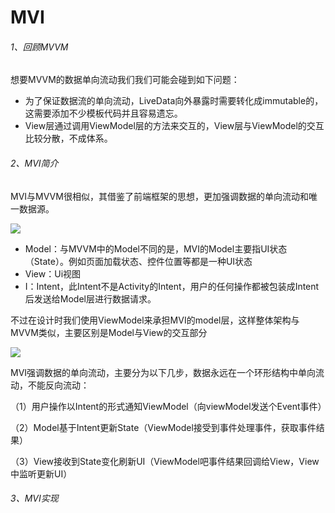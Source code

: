 # MVI

###### 1、回顾MVVM

想要MVVM的数据单向流动我们我们可能会碰到如下问题：

- 为了保证数据流的单向流动，LiveData向外暴露时需要转化成immutable的，这需要添加不少模板代码并且容易遗忘。
- View层通过调用ViewModel层的方法来交互的，View层与ViewModel的交互比较分散，不成体系。

###### 2、MVI简介

MVI与MVVM很相似，其借鉴了前端框架的思想，更加强调数据的单向流动和唯一数据源。

![](https://gitee.com/sunnnydaydev/my-pictures/raw/master/architecture/mvi1.png)

- Model：与MVVM中的Model不同的是，MVI的Model主要指UI状态（State）。例如页面加载状态、控件位置等都是一种UI状态
- View：Ui视图
- I：Intent，此Intent不是Activity的Intent，用户的任何操作都被包装成Intent后发送给Model层进行数据请求。

不过在设计时我们使用ViewModel来承担MVI的model层，这样整体架构与MVVM类似，主要区别是Model与View的交互部分

![](https://gitee.com/sunnnydaydev/my-pictures/raw/master/architecture/mvi2.png)

MVI强调数据的单向流动，主要分为以下几步，数据永远在一个环形结构中单向流动，不能反向流动：

（1）用户操作以Intent的形式通知ViewModel（向viewModel发送个Event事件）

（2）Model基于Intent更新State（ViewModel接受到事件处理事件，获取事件结果）

（3）View接收到State变化刷新UI（ViewModel吧事件结果回调给View，View中监听更新UI）

###### 3、MVI实现




